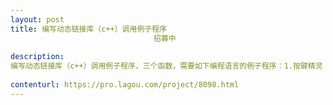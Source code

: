 ```yaml
---                
layout: post       
title: 编写动态链接库（c++）调用例子程序
                                招募中
           
description: 
编写动态链接库（c++）调用例子程序，三个函数，需要如下编程语言的例子程序：1.按键精灵；2.易语言；3.TC简单语言；4.JAVA；5.VB6.0；6.Python；7.Delphi；8.PHP；9.Node.js。能提供一种或者几种编程语言的例子均可。
     
contenturl: https://pro.lagou.com/project/8098.html      
---                 
```

